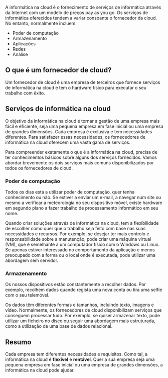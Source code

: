 A informática na cloud é o fornecimento de serviços de informática através da Internet com um modelo de preços pay as you go. Os serviços de informática oferecidos tendem a variar consoante o fornecedor da cloud. No entanto, normalmente incluem:

- Poder de computação
- Armazenamento
- Aplicações
- Redes
- Análise

## <a name="what-is-a-cloud-provider"></a>O que é um fornecedor de cloud?

Um fornecedor de cloud é uma empresa de terceiros que fornece serviços de informática na cloud e tem o hardware físico para executar o seu trabalho com êxito.

## <a name="cloud-computing-services"></a>Serviços de informática na cloud

O objetivo da informática na cloud é tornar a gestão de uma empresa mais fácil e eficiente, seja uma pequena empresa em fase inicial ou uma empresa de grandes dimensões. Cada empresa é exclusiva e tem necessidades diferentes. Para satisfazer essas necessidades, os fornecedores de informática na cloud oferecem uma vasta gama de serviços.

Para compreender exatamente o que é a informática na cloud, precisa de ter conhecimentos básicos sobre alguns dos serviços fornecidos. Vamos abordar brevemente os dois serviços mais comuns disponibilizados por todos os fornecedores de cloud.

### <a name="compute-power"></a>Poder de computação

Todos os dias está a utilizar poder de computação, quer tenha conhecimento ou não. Se estiver a enviar um e-mail, a navegar num site ou mesmo a verificar a meteorologia no seu dispositivo móvel, existe hardware em segundo plano a fazer trabalho de processamento informático em seu nome. 

Quando criar soluções através de informática na cloud, tem a flexibilidade de escolher como quer que o trabalho seja feito com base nas suas necessidades e recursos. Por exemplo, se desejar ter mais controlo e responsabilidade sobre a manutenção, pode criar uma máquina virtual (VM), que é semelhante a um computador físico com o Windows ou Linux. Se apenas estiver interessado no comportamento da aplicação e menos preocupado com a forma ou o local onde é executada, pode utilizar uma abordagem sem servidor.

### <a name="storage"></a>Armazenamento

Os nossos dispositivos estão constantemente a recolher dados. Por exemplo, recolhem dados quando regista uma nova conta ou tira uma selfie com o seu telemóvel.

Os dados têm diferentes formas e tamanhos, incluindo texto, imagens e vídeo. Normalmente, os fornecedores de cloud disponibilizam serviços que conseguem processar tudo. Por exemplo, se quiser armazenar texto, pode utilizar um ficheiro no disco ou seguir uma abordagem mais estruturada, como a utilização de uma base de dados relacional.

## <a name="summary"></a>Resumo

Cada empresa tem diferentes necessidades e requisitos. Como tal, a informática na cloud é **flexível** e **rentável**. Quer a sua empresa seja uma pequena empresa em fase inicial ou uma empresa de grandes dimensões, a informática na cloud pode ajudar.


